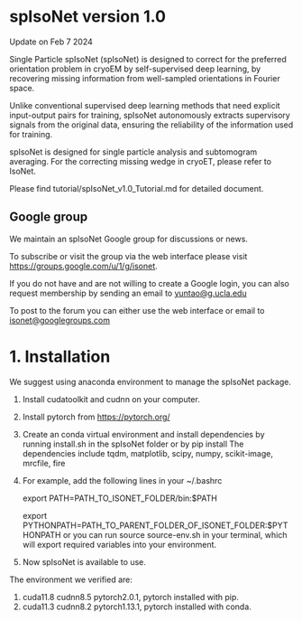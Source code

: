 
# spIsoNet version 1.0

Update on Feb 7 2024

Single Particle spIsoNet (spIsoNet) is designed to correct for the preferred orientation problem in cryoEM by self-supervised deep learning, by recovering missing information from well-sampled orientations in Fourier space. 

Unlike conventional supervised deep learning methods that need explicit input-output pairs for training, spIsoNet autonomously extracts supervisory signals from the original data, ensuring the reliability of the information used for training.

spIsoNet is designed for single particle analysis and subtomogram averaging. For the correcting missing wedge in cryoET, please refer to IsoNet.

Please find tutorial/spIsoNet_v1.0_Tutorial.md for detailed document.

## Google group
We maintain an spIsoNet Google group for discussions or news.

To subscribe or visit the group via the web interface please visit https://groups.google.com/u/1/g/isonet. 

If you do not have and are not willing to create a Google login, you can also request membership by sending an email to yuntao@g.ucla.edu

To post to the forum you can either use the web interface or email to isonet@googlegroups.com

# 1. Installation

We suggest using anaconda environment to manage the spIsoNet package.

1. Install cudatoolkit and cudnn on your computer.
2. Install pytorch from https://pytorch.org/ 
3. Create an conda virtual environment and install dependencies by running install.sh in the spIsoNet folder or by pip install
   The dependencies include tqdm, matplotlib, scipy, numpy, scikit-image, mrcfile, fire
4. For example, add the following lines in your ~/.bashrc

    export PATH=PATH_TO_ISONET_FOLDER/bin:$PATH 

    export PYTHONPATH=PATH_TO_PARENT_FOLDER_OF_ISONET_FOLDER:$PYTHONPATH 
    or you can run source source-env.sh in your terminal, which will export required variables into your environment.
5. Now spIsoNet is available to use.

The environment we verified are:
1. cuda11.8 cudnn8.5 pytorch2.0.1, pytorch installed with pip.
2. cuda11.3 cudnn8.2 pytorch1.13.1, pytorch installed with conda.